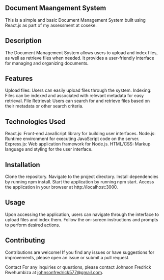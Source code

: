 ## Document Maangement System
This is a simple and basic Document Management System built using React.js as part of my assessment at coseke.

## Description
The Document Management System allows users to upload and index files, as well as retrieve files when needed. It provides a user-friendly interface for managing and organizing documents.

## Features
Upload files: Users can easily upload files through the system.
Indexing: Files can be indexed and associated with relevant metadata for easy retrieval.
File Retrieval: Users can search for and retrieve files based on their metadata or other search criteria.

## Technologies Used
React.js: Front-end JavaScript library for building user interfaces.
Node.js: Runtime environment for executing JavaScript code on the server.
Express.js: Web application framework for Node.js.
HTML/CSS: Markup language and styling for the user interface.

## Installation
Clone the repository.
Navigate to the project directory.
Install dependencies by running npm install.
Start the application by running npm start.
Access the application in your browser at http://localhost:3000.

## Usage
Upon accessing the application, users can navigate through the interface to upload files and index them.
Follow the on-screen instructions and prompts to perform desired actions.

## Contributing
Contributions are welcome! If you find any issues or have suggestions for improvements, please open an issue or submit a pull request.


Contact
For any inquiries or questions, please contact Johnson Fredrick Rwehumbiza at johnsonfredrick577@gmail.com.